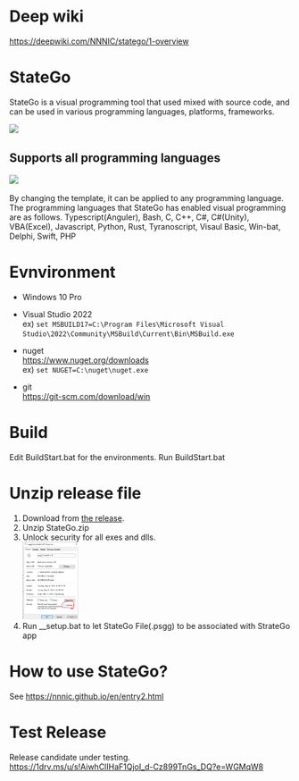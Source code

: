 <!-- img src=https://statego.programanic.com/img/header.jpg width=700px -->

# Deep wiki 

https://deepwiki.com/NNNIC/statego/1-overview

# StateGo 

StateGo is a visual programming tool that used mixed with source code, and can be used in various programming languages, platforms, frameworks.
 
<img src=https://nnnic.github.io/images/banner.png width=600px /> 
 
## Supports all programming languages 

<img src=https://nnnic.github.io/images/langs190504.png width=500px />
 
By changing the template, it can be applied to any programming language.
The programming languages that StateGo has enabled visual programming are as follows.
Typescript(Anguler), Bash, C, C++, C#, C#(Unity), VBA(Excel), Javascript, Python, Rust, Tyranoscript, Visaul Basic, Win-bat, Delphi, Swift, PHP 
 
# Evnvironment

- Windows 10 Pro

- Visual Studio 2022  
ex) ```set MSBUILD17=C:\Program Files\Microsoft Visual Studio\2022\Community\MSBuild\Current\Bin\MSBuild.exe```

- nuget  
   https://www.nuget.org/downloads  
ex) ```set NUGET=C:\nuget\nuget.exe```

- git  
   https://git-scm.com/download/win

# Build

Edit BuildStart.bat for the environments.
Run BuildStart.bat

# Unzip release file

1. Download from [the release](https://github.com/NNNIC/statego/tags).
2. Unzip StateGo.zip  
4. Unlock security for all exes and dlls.  
<a href=./wiki/unlock.png ><img src=./wiki/unlock.png width=100 /></a>
5. Run __setup.bat to let StateGo File(.psgg) to be associated with StrateGo app

# How to use StateGo?

See https://nnnic.github.io/en/entry2.html

# Test Release  

Release candidate under testing.  
https://1drv.ms/u/s!AiwhClIHaF1QjoI_d-Cz899TnGs_DQ?e=WGMqW8
